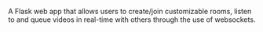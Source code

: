 A Flask web app that allows users to create/join customizable rooms, listen to and queue videos in real-time with others through the use of websockets.
